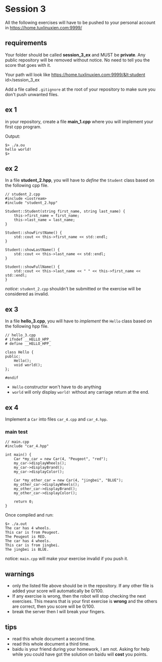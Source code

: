 # Session 3

All the following exercises will have to be pushed to your personal account
in https://home.tuxlinuxien.com:9999/

## requirements

Your folder should be called **session_3_ex** and MUST be **private**. Any
public repository will be removed without notice. No need to tell you the score
that goes with it.

Your path will look like https://home.tuxlinuxien.com:9999/&lt;student id&gt;/session_3_ex

Add a file called `.gitignore` at the root of your repository to make sure you 
don't push unwanted files.

## ex 1

in your repository, create a file **main_1.cpp** where you will implement your
first cpp program.

Output:

```
$> ./a.ou
hello world!
$>
```

## ex 2

In a file **student_2.hpp**, you will have to *define* the `Student` class based
on the following cpp file.


```
// student_2.cpp
#include <iostream>
#include "student_2.hpp"

Student::Student(string first_name, string last_name) {
    this->first_name = first_name;
    this->last_name = last_name;
}

Student::showFirstName() {
    std::cout << this->first_name << std::endl;
}

Student::showLastName() {
    std::cout << this->last_name << std::endl;
}

Student::showFullName() {
    std::cout << this->last_name << " " << this->first_name << std::endl;
}
```

*notice*: `student_2.cpp` shouldn't be submitted or the exercise will be
considered as invalid.

## ex 3

In a file **hello_3.cpp**, you will have to *implement* the `Hello` class based
on the following hpp file.

```
// hello_3.cpp
# ifndef __HELLO_HPP_
# define __HELLO_HPP_

class Hello {
public:
    Hello();
    void world();
};

#endif
```

 * `Hello` constructor won't have to do anything
 * `world` will only display `world!` without any carriage return at the end.

## ex 4

Implement a `Car` into files `car_4.cpp` and `car_4.hpp`.

### main test

```
// main.cpp
#include "car_4.hpp"

int main() {
    Car *my_car = new Car(4, "Peugeot", "red");
    my_car->displayWheels();
    my_car->displayBrand();
    my_car->displayColor();

    Car *my_other_car = new Car(4, "jingbei", "BLUE");
    my_other_car->displayWheels();
    my_other_car->displayBrand();
    my_other_car->displayColor();

    return 0;
}
```

Once compiled and run:

```
$> ./a.out
The car has 4 wheels.
This car is from Peugeot.
The Peugeot is RED.
The car has 4 wheels.
This car is from jingbei.
The jingbei is BLUE.
```

notice: `main.cpp` will make your exercise invalid if you push it.

## warnings

* only the listed file above should be in the repository. If any other file is
added your score will automatically be 0/100.
* If any exercise is wrong, then the robot will stop checking the next
exercises. This means that is your first exercise is **wrong** and the others
are correct, then you score will be 0/100.
* break the server then I will break your fingers.

## tips

* read this whole document a second time.
* read this whole document a third time.
* baidu is your friend during your homework, I am not. Asking for help while
you could have got the solution on baidu will **cost** you points.
